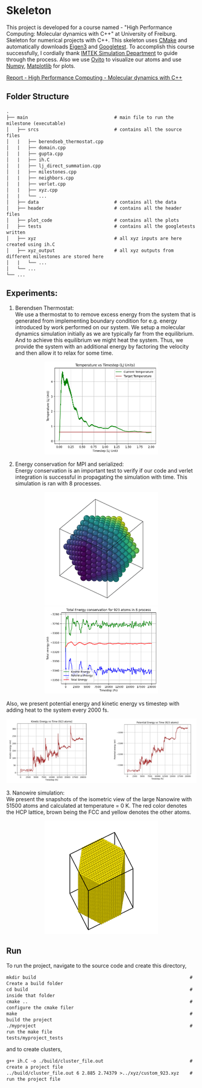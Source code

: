 # Skeleton
This project is developed for a course named - "High Performance Computing: Molecular dynamics with C++" at University of Freiburg.
Skeleton for numerical projects with C++. This skeleton uses
[CMake](https://cmake.org/) and  automatically downloads
[Eigen3](https://eigen.tuxfamily.org/) and
[Googletest](https://github.com/google/googletest).
To accomplish this course successfully, I cordially thank [IMTEK Simulation Department](https://www.imtek.uni-freiburg.de/professuren/simulation/simulation) to guide through the process. Also we use [Ovito](https://www.ovito.org/about/) to visualize our atoms and use  [Numpy](https://numpy.org/), [Matplotlib](https://matplotlib.org/) for plots. 

[Report - High Performance Computing - Molecular dynamics with C++](https://github.com/Dwaipayan-R-C/MolecularDynamicsCpp/report/HPC_MD_Cpp_Dwaipayan.pdf) 

## Folder Structure
    .
    ├── main                                # main file to run the milestone (executable)
    │   ├── srcs                            # contains all the source files
    │   |   ├── berendseb_thermostat.cpp    
    │   |   ├── domain.cpp 
    │   |   ├── gupta.cpp 
    │   |   ├── ih.C 
    │   |   ├── lj_direct_summation.cpp 
    │   |   ├── milestones.cpp 
    │   |   ├── neighbors.cpp 
    │   |   ├── verlet.cpp 
    │   |   ├── xyz.cpp 
    │   |   └── ... 
    │   ├── data                            # contains all the data
    │   ├── header                          # contains all the header files
    │   ├── plot_code                       # contains all the plots
    │   ├── tests                           # contains all the googletests written
    │   ├── xyz                             # all xyz inputs are here created using ih.C
    │   ├── xyz_output                      # all xyz outputs from different milestones are stored here    
    │   |   └── ...                                
    │   └── ...
    └── ...     


## Experiments:
1. Berendsen Thermostat:<br/>
We use a thermostat to to remove excess energy from the system that is generated from implementing boundary condition for e.g. energy introduced by work performed on our system. We setup a molecular dynamics simulation initially as we are typically far from the equilibrium. And to achieve
this equilibrium we might heat the system. Thus, we provide the system with an additional energy by factoring the velocity and then allow it to relax for some time.

<p align="center">  
  <img src="/plot_code/milestone_plots/milestone5.png" width="300"/>
</p>

2. Energy conservation for MPI and serialized:<br/>
Energy conservation is an important test to verify if our code and verlet integration is successful in propagating the simulation with time. This simulation is ran with 8 processes. 

<p align="center">
  <img src="xyz_output/milestone_7_xyz/gold.gif" alt="animated" width="300"/>    
  <img src="/plot_code/milestone_plots/milestone8_8process.png" width="300"/>
</p>

Also, we present potential energy and kinetic energy vs timestep with adding heat to the system every 2000 fs. 
<p align="center">
  <img src="/plot_code/milestone_plots/Energyvstemp.png" width="600"/>
</p>
3. Nanowire simulation:<br/>
We present the snapshots of the isometric view of the large Nanowire with 51500 atoms and calculated at temperature = 0 K. The red color denotes the HCP lattice, brown being the FCC and yellow denotes the other atoms. 

<p align="center">
  <img src="xyz_output/milestone_9_plots/github.gif" alt="animated" />
</p>

## Run
To run the project, navigate to the source code and create this directory,
```
mkdir build                                                         # Create a build folder
cd build                                                            # inside that folder
cmake ..                                                            # configure the cmake filer
make                                                                # build the project
./myproject                                                         # run the make file
tests/myproject_tests
```  
and to create clusters,

```
g++ ih.C -o ./build/cluster_file.out                                # create a project file
../build/cluster_file.out 6 2.885 2.74379 >../xyz/custom_923.xyz    # run the project file
```
